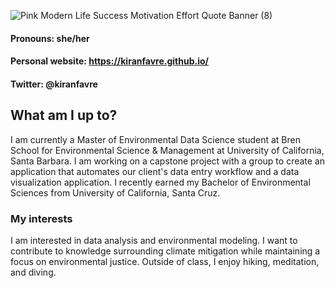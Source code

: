 ![Pink Modern Life Success Motivation Effort Quote Banner (8)](https://user-images.githubusercontent.com/110261671/186764026-453e9af1-b535-439e-9efb-8dd0d7404a61.png)

#### Pronouns: she/her
#### Personal website: https://kiranfavre.github.io/ 
#### Twitter: @kiranfavre

## What am I up to?
I am currently a Master of Environmental Data Science student at Bren School for Environmental Science & Management at University of California, Santa Barbara. I am working on a capstone project with a group to create an application that automates our client's data entry workflow and a data visualization application. I recently earned my Bachelor of Environmental Sciences from University of California, Santa Cruz. 


### My interests
I am interested in data analysis and environmental modeling. I want to contribute to knowledge surrounding climate mitigation while maintaining a focus on environmental justice. Outside of class, I enjoy hiking, meditation, and diving. 



<!--
**kiranfavre/kiranfavre** is a ✨ _special_ ✨ repository because its `README.md` (this file) appears on your GitHub profile.

Here are some ideas to get you started:

- 🔭 I’m currently working on ...
- 🌱 I’m currently learning ...
- 👯 I’m looking to collaborate on ...
- 🤔 I’m looking for help with ...
- 💬 Ask me about ...
- 📫 How to reach me: ...
- 😄 Pronouns: ...
- ⚡ Fun fact: ...
-->

